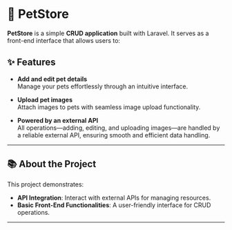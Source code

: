 # 🐾 **PetStore**

**PetStore** is a simple **CRUD application** built with Laravel. It serves as a front-end interface that allows users to:

## ✨ Features
- **Add and edit pet details**  
  Manage your pets effortlessly through an intuitive interface.

- **Upload pet images**  
  Attach images to pets with seamless image upload functionality.

- **Powered by an external API**  
  All operations—adding, editing, and uploading images—are handled by a reliable external API, ensuring smooth and efficient data handling.

---

## 📚 About the Project
This project demonstrates:
- **API Integration**: Interact with external APIs for managing resources.
- **Basic Front-End Functionalities**: A user-friendly interface for CRUD operations.

---

